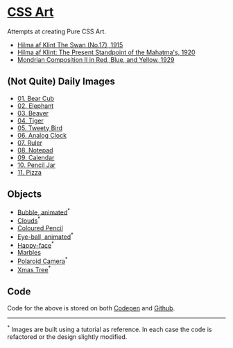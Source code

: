 # [CSS Art](https://janegca.github.io)

Attempts at creating Pure CSS Art.

- [Hilma af Klint The Swan (No.17), 1915](https://janegca.github.io/css-art/hilma/swan-17.html)
- [Hilma af Klint: The Present Standpoint of the Mahatma's, 1920](https://janegca.github.io/css-art/hilma/mahatma.html)
- [Mondrian Composition II in Red, Blue, and Yellow, 1929](https://janegca.github.io/css-art/mondrian/comp-II-rby.html)

## (Not Quite) Daily Images

- [01. Bear Cub](https://janegca.github.io/css-art/daily-images/01-bear-cub.html)
- [02. Elephant](https://janegca.github.io/css-art/daily-images/02-elephant.html)
- [03. Beaver](https://janegca.github.io/css-art/daily-images/03-beaver.html)
- [04. Tiger](https://janegca.github.io/css-art/daily-images/04-tiger.html)
- [05. Tweety Bird](https://janegca.github.io/css-art/daily-images/05-tweety.html)
- [06. Analog Clock](https://janegca.github.io/css-art/daily-images/06-clock)
- [07. Ruler](https://janegca.github.io/css-art/daily-images/07-ruler)
- [08. Notepad](https://janegca.github.io/css-art/daily-images/08-notepad)
- [09. Calendar](https://janegca.github.io/css-art/daily-images/09-calendar)
- [10. Pencil Jar](https://janegca.github.io/css-art/daily-images/10-pencil-jar)
- [11. Pizza](https://janegca.github.io/css-art/daily-images/11-pizza)

## Objects

- [Bubble, animated](https://janegca.github.io/css-art/objects/bubble.html)<sup>\*</sup>
- [Clouds](https://janegca.github.io/css-art/objects/clouds.html)<sup>\*</sup>
- [Coloured Pencil](https://janegca.github.io/css-art/objects/pencil-green.html)
- [Eye-ball, animated](https://janegca.github.io/css-art/objects/eye-ball.html)<sup>\*</sup>
- [Happy-face](https://janegca.github.io/css-art/objects/happy-face.html)<sup>\*</sup>
- [Marbles](https://janegca.github.io/css-art/objects/marbles.html)
- [Polaroid Camera](https://janegca.github.io/css-art/objects/polaroid.html)<sup>\*</sup>
- [Xmas Tree](https://janegca.github.io/css-art/objects/xmas-tree.html)<sup>\*</sup>

## Code

Code for the above is stored on both
[Codepen](https://codepen.io/collection/XjjkgL) and
[Github](https://github.com/janegca/css-art).

---

<sup>\*</sup> Images are built using a tutorial as reference. In each case the
code is refactored or the design slightly modified.
